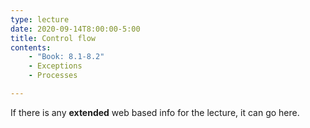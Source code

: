 ```yaml
---
type: lecture
date: 2020-09-14T8:00:00-5:00
title: Control flow
contents:
    - "Book: 8.1-8.2"
    - Exceptions
    - Processes

---
```


If there is any **extended** web based info for the lecture, it can go here.
